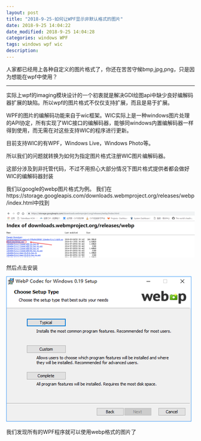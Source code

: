 ```yaml
---
layout: post
title: "2018-9-25-如何让WPF显示非默认格式的图片"
date: 2018-9-25 14:04:22
date_modified: 2018-9-25 14:04:28
categories: windows WPF
tags: windows wpf wic
description: 
---
```


人家都已经用上各种自定义的图片格式了，你还在苦苦守候bmp,jpg,png，只是因为想能在wpf中使用？

-----

实际上wpf的imaging模块设计的一个初衷就是解决GDI绘图api中缺少良好编解码器扩展的缺陷。所以wpf的图片格式不仅仅支持扩展，而且是易于扩展。

WPF的图片的编解码功能来自于wic框架。WIC实际上是一种windows图片处理的API协定，所有实现了WIC接口的编解码器，能够同windows内置编解码器一样得到使用，而无需在对这些支持WIC的程序进行更新。

目前支持WIC的有WPF，Windows Live，Windows Photo等。 

所以我们的问题就转换为如何为指定图片格式注册WIC图片编解码器。

这部分涉及到非托管代码，不过不用担心大部分情况下图片格式提供者都会做好WIC的编解码器封装

我们以google的webp图片格式为例。
我们在https://storage.googleapis.com/downloads.webmproject.org/releases/webp/index.html中找到

![1537863359740](../media/1537863359740.png)

然后点击安装

![1537863546253](../media/1537863546253.png)

我们发现所有的WPF程序就可以使用webp格式的图片了